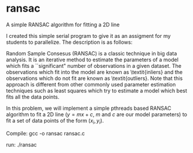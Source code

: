 # ransac
A simple RANSAC algorithm for fitting a 2D line

I created this simple serial program to give it as an assigment for my students to parallelize. The description is as follows:


Random Sample Consesus (RANSAC) is a classic technique in big data analysis. It is an iterative method to estimate the parameters of a model which fits a ``significant" number of observations in a given dataset. The observations which fit into the model are known as \textit{inliers} and the observations which do not fit are known as \textit{outliers}. Note that this approach is different from other commonly used parameter estimation techniques such as least squares which try to estimate a model which best fits all the data points. 

In this problem, we will implement a simple pthreads based RANSAC algorithm to fit a 2D line ($y = mx + c$, $m$ and $c$ are our model parameters) to fit a set of data points of the form $(x_i, y_i)$.

Compile:
gcc -o ransac ransac.c

run:
./ransac
